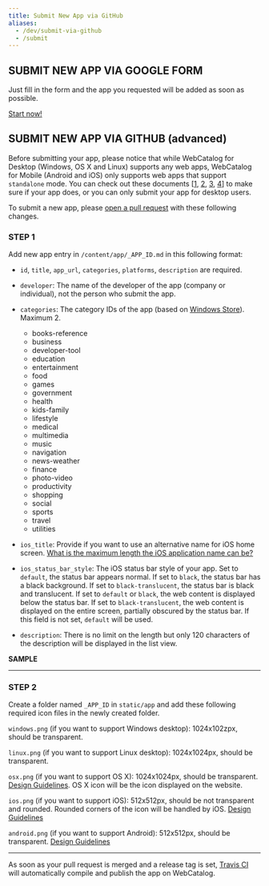 ```yaml
---
title: Submit New App via GitHub
aliases:
  - /dev/submit-via-github
  - /submit
---
```


## SUBMIT NEW APP VIA GOOGLE FORM
Just fill in the form and the app you requested will be added as soon as possible.

<a class="button is-large is-primary" href="http://goo.gl/forms/UJu41A0Nn2">Start now!</a>


## SUBMIT NEW APP VIA GITHUB (advanced)

Before submitting your app, please notice that while WebCatalog for Desktop (Windows, OS X and Linux) supports any web apps, WebCatalog for Mobile (Android and iOS) only supports web apps that support `standalone` mode. You can check out these documents [[1](https://en.wikipedia.org/wiki/Single-page_application), [2](https://gist.github.com/irae/1042167), [3](https://developer.mozilla.org/en/docs/Mozilla/Mobile/Viewport_meta_tag), [4](https://developer.apple.com/library/iad/documentation/iPhone/Conceptual/SafariJSDatabaseGuide/OfflineApplicationCache/OfflineApplicationCache.html)] to make sure if your app does, or you can only submit your app for desktop users.

To submit a new app, please [open a pull request](https://help.github.com/categories/collaborating-on-projects-using-pull-requests/) with these following changes.

### STEP 1
Add new app entry in `/content/app/_APP_ID.md` in this following format:

<script src="https://gist.github.com/quanglam2807/a0197a93f2c96e7dc576.js"></script>

- `id`, `title`, `app_url`, `categories`, `platforms`, `description` are required.

- `developer`: The name of the developer of the app (company or individual), not the person who submit the app.

- `categories`: The category IDs of the app (based on [Windows Store](https://msdn.microsoft.com/en-us/library/windows/apps/mt148528.aspx)). Maximum 2.

    - books-reference
    - business
    - developer-tool
    - education
    - entertainment
    - food  
    - games
    - government
    - health
    - kids-family
    - lifestyle
    - medical   
    - multimedia
    - music
    - navigation
    - news-weather
    - finance   
    - photo-video
    - productivity
    - shopping  
    - social
    - sports
    - travel
    - utilities

- `ios_title`: Provide if you want to use an alternative name for iOS home screen. [What is the maximum length the iOS application name can be?](https://stackoverflow.com/questions/6094954/what-is-the-maximum-length-the-ipad-application-name-can-be)


- `ios_status_bar_style`: The iOS status bar style of your app. Set to `default`, the status bar appears normal. If set to `black`, the status bar has a black background. If set to `black-translucent`, the status bar is black and translucent. If set to `default` or `black`, the web content is displayed below the status bar. If set to `black-translucent`, the web content is displayed on the entire screen, partially obscured by the status bar. If this field is not set, `default` will be used.

- `description`: There is no limit on the length but only 120 characters of the description will be displayed in the list view.

**SAMPLE**
<script src="https://gist.github.com/quanglam2807/b8a2d3ba621b68a506e7.js"></script>

---

### STEP 2
Create a folder named `_APP_ID` in `static/app` and add these following required icon files in the newly created folder.

`windows.png` (if you want to support Windows desktop): 1024x102zpx, should be transparent.

`linux.png` (if you want to support Linux desktop): 1024x1024px, should be transparent.

`osx.png` (if you want to support OS X): 1024x1024px, should be transparent. [Design Guidelines](https://developer.apple.com/library/mac/documentation/UserExperience/Conceptual/OSXHIGuidelines/IconsGraphics.html#//apple_ref/doc/uid/20000957-CH14-SW1). OS X icon will be the icon displayed on the website.

`ios.png` (if you want to support iOS): 512x512px, should be not transparent and rounded. Rounded corners of the icon will be handled by iOS. [Design Guidelines](https://developer.apple.com/library/ios/documentation/UserExperience/Conceptual/MobileHIG/IconMatrix.html)

`android.png` (if you want to support Android): 512x512px, should be transparent. [Design Guidelines](https://www.google.com/design/spec/style/icons.html)

---

As soon as your pull request is merged and a release tag is set, [Travis CI](https://travis-ci.org) will automatically compile and publish the app on WebCatalog.
